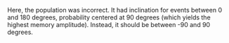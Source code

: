 Here, the population was incorrect. It had inclination for events between 0 and 180 degrees, probability centered at 90 degrees (which yields the highest memory amplitude). Instead, it should be between -90 and 90 degrees.
